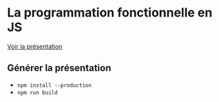La programmation fonctionnelle en JS
====================================

[Voir la présentation](https://dsferruzza.github.io/conf-programmation-fonctionnelle-en-js/)

## Générer la présentation

- `npm install --production`
- `npm run build`
